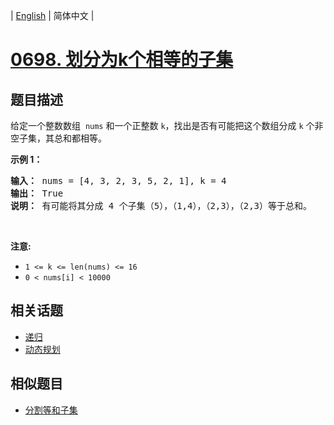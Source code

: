
| [English](README_EN.md) | 简体中文 |
# [0698. 划分为k个相等的子集](https://leetcode-cn.com/problems/partition-to-k-equal-sum-subsets/)
## 题目描述
<p>给定一个整数数组&nbsp;&nbsp;<code>nums</code> 和一个正整数 <code>k</code>，找出是否有可能把这个数组分成 <code>k</code> 个非空子集，其总和都相等。</p>

<p><strong>示例 1：</strong></p>

<pre>
<strong>输入：</strong> nums = [4, 3, 2, 3, 5, 2, 1], k = 4
<strong>输出：</strong> True
<strong>说明：</strong> 有可能将其分成 4 个子集（5），（1,4），（2,3），（2,3）等于总和。</pre>

<p>&nbsp;</p>

<p><strong>注意:</strong></p>

<ul>
	<li><code>1 &lt;= k &lt;= len(nums) &lt;= 16</code></li>
	<li><code>0 &lt; nums[i] &lt; 10000</code></li>
</ul>

## 相关话题
- [递归](https://leetcode-cn.com/tag/recursion)
- [动态规划](https://leetcode-cn.com/tag/dynamic-programming)
## 相似题目
- [分割等和子集](../partition-equal-subset-sum/README.md)
